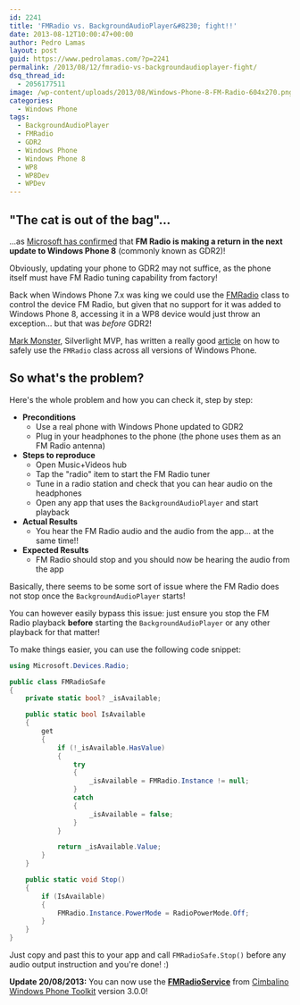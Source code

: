 ```yaml
---
id: 2241
title: 'FMRadio vs. BackgroundAudioPlayer&#8230; fight!!'
date: 2013-08-12T10:00:47+00:00
author: Pedro Lamas
layout: post
guid: https://www.pedrolamas.com/?p=2241
permalink: /2013/08/12/fmradio-vs-backgroundaudioplayer-fight/
dsq_thread_id:
  - 2056177511
image: /wp-content/uploads/2013/08/Windows-Phone-8-FM-Radio-604x270.png
categories:
  - Windows Phone
tags:
  - BackgroundAudioPlayer
  - FMRadio
  - GDR2
  - Windows Phone
  - Windows Phone 8
  - WP8
  - WP8Dev
  - WPDev
---
```

## "The cat is out of the bag"...

...as [Microsoft has confirmed](http://www.windowsphone.com/en-gb/how-to/wp8/basics/windows-phone-8-update-history) that **FM Radio is making a return in the next update to Windows Phone 8** (commonly known as GDR2)!

Obviously, updating your phone to GDR2 may not suffice, as the phone itself must have FM Radio tuning capability from factory!

Back when Windows Phone 7.x was king we could use the [FMRadio](http://msdn.microsoft.com/en-US/library/windowsphone/develop/microsoft.devices.radio.fmradio%28v=vs.105%29.aspx) class to control the device FM Radio, but given that no support for it was added to Windows Phone 8, accessing it in a WP8 device would just throw an exception... but that was _before_ GDR2!

[Mark Monster](http://mark.mymonster.nl), Silverlight MVP, has written a really good [article](http://mark.mymonster.nl/2013/08/09/fmradio-will-be-back-in-windows-phone-8-gdr2-use-it-with-care) on how to safely use the `FMRadio` class across all versions of Windows Phone.

## So what's the problem?

Here's the whole problem and how you can check it, step by step:

* **Preconditions**
  * Use a real phone with Windows Phone updated to GDR2
  * Plug in your headphones to the phone (the phone uses them as an FM Radio antenna)
* **Steps to reproduce**
  * Open Music+Videos hub
  * Tap the "radio" item to start the FM Radio tuner
  * Tune in a radio station and check that you can hear audio on the headphones
  * Open any app that uses the `BackgroundAudioPlayer` and start playback
* **Actual Results**
  * You hear the FM Radio audio and the audio from the app... at the same time!!
* **Expected Results**
  * FM Radio should stop and you should now be hearing the audio from the app

Basically, there seems to be some sort of issue where the FM Radio does not stop once the `BackgroundAudioPlayer` starts!

You can however easily bypass this issue: just ensure you stop the FM Radio playback **before** starting the `BackgroundAudioPlayer` or any other playback for that matter!

To make things easier, you can use the following code snippet:

```csharp
using Microsoft.Devices.Radio;

public class FMRadioSafe
{
    private static bool? _isAvailable;

    public static bool IsAvailable
    {
        get
        {
            if (!_isAvailable.HasValue)
            {
                try
                {
                    _isAvailable = FMRadio.Instance != null;
                }
                catch
                {
                    _isAvailable = false;
                }
            }

            return _isAvailable.Value;
        }
    }

    public static void Stop()
    {
        if (IsAvailable)
        {
            FMRadio.Instance.PowerMode = RadioPowerMode.Off;
        }
    }
}
```

Just copy and past this to your app and call `FMRadioSafe.Stop()` before any audio output instruction and you're done! :)

**Update 20/08/2013:** You can now use the [**FMRadioService**](https://github.com/Cimbalino/Cimbalino-Phone-Toolkit/blob/master/src/Cimbalino.Phone.Toolkit.MediaLibrary%20%28WP71%29/Services/FMRadioService.cs) from [Cimbalino Windows Phone Toolkit](http://cimbalino.org) version 3.0.0!